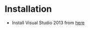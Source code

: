 <h1>Installation</h1>

<ul>

<li>Install Visual Studio 2013 from <a href="https://www.visualstudio.com/downloads/">here</a></li>

</ul>
